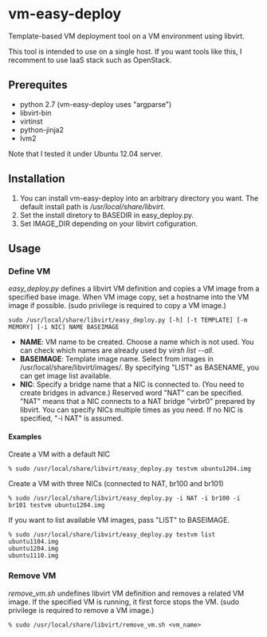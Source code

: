 vm-easy-deploy
==============

Template-based VM deployment tool on a VM environment using libvirt.

This tool is intended to use on a single host.
If you want tools like this, I recomment to use IaaS stack such as OpenStack.

## Prerequites

* python 2.7 (vm-easy-deploy uses "argparse")
* libvirt-bin
* virtinst
* python-jinja2
* lvm2

Note that I tested it under Ubuntu 12.04 server.

## Installation

1. You can install vm-easy-deploy into an arbitrary directory you want.
   The default install path is */usr/local/share/libvirt*.
2. Set the install diretory to BASEDIR in easy_deploy.py.
3. Set IMAGE_DIR depending on your libvirt cofiguration.

## Usage

### Define VM

*easy_deploy.py* defines a libvirt VM definition and copies a VM image from
a specified base image. When VM image copy, set a hostname into the VM image
if possible.
(sudo privilege is required to copy a VM image.)

    sudo /usr/local/share/libvirt/easy_deploy.py [-h] [-t TEMPLATE] [-m MEMORY] [-i NIC] NAME BASEIMAGE

* **NAME**:
  VM name to be created. Choose a name which is not used.
  You can check which names are already used by *virsh list --all*.
* **BASEIMAGE**:
  Template image name.
  Select from images in /usr/local/share/libvirt/images/.
  By specifying "LIST" as BASENAME, you can get image list available.
* **NIC**:
  Specify a bridge name that a NIC is connected to.
  (You need to create bridges in advance.)
  Reserved word "NAT" can be specified. "NAT" means that a NIC connects to
  a NAT bridge "virbr0" prepared by libvirt.
  You can specify NICs multiple times as you need.
  If no NIC is specified, "-i NAT" is assumed.

#### Examples

Create a VM with a default NIC

    % sudo /usr/local/share/libvirt/easy_deploy.py testvm ubuntu1204.img

Create a VM with three NICs (connected to NAT, br100 and br101)

    % sudo /usr/local/share/libvirt/easy_deploy.py -i NAT -i br100 -i br101 testvm ubuntu1204.img

If you want to list available VM images, pass "LIST" to BASEIMAGE.

    % sudo /usr/local/share/libvirt/easy_deploy.py testvm list
    ubuntu1104.img
    ubuntu1204.img
    ubuntu1110.img

### Remove VM

*remove_vm.sh* undefines libvirt VM definition and removes a related VM image.
If the specified VM is running, it first force stops the VM.
(sudo privilege is required to remove a VM image.)

    % sudo /usr/local/share/libvirt/remove_vm.sh <vm_name>


